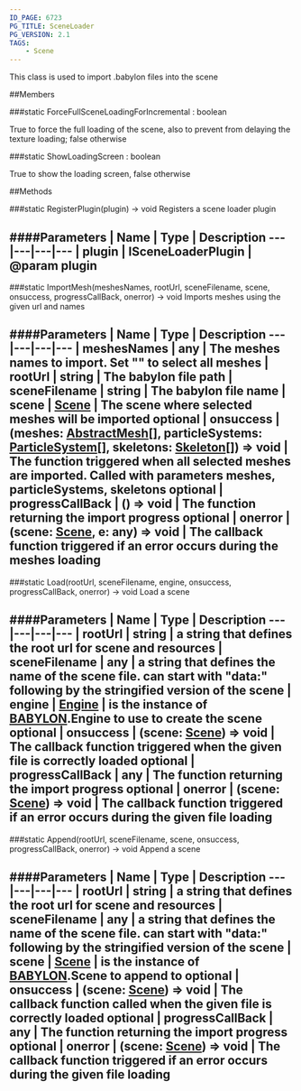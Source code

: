 ```yaml
---
ID_PAGE: 6723
PG_TITLE: SceneLoader
PG_VERSION: 2.1
TAGS:
    - Scene
---
```


This class is used to import .babylon files into the scene





##Members

###static ForceFullSceneLoadingForIncremental : boolean




True to force the full loading of the scene, also to prevent from delaying the texture loading; false otherwise



###static ShowLoadingScreen : boolean




True to show the loading screen, false otherwise











##Methods

###static RegisterPlugin(plugin) &rarr; void
Registers a scene loader plugin





####Parameters
 | Name | Type | Description
---|---|---|---
 | plugin | ISceneLoaderPlugin | @param plugin
---

###static ImportMesh(meshesNames, rootUrl, sceneFilename, scene, onsuccess, progressCallBack, onerror) &rarr; void
Imports meshes using the given url and names





####Parameters
 | Name | Type | Description
---|---|---|---
 | meshesNames | any | The meshes names to import. Set &quot;&quot; to select all meshes
 | rootUrl | string | The babylon file path
 | sceneFilename | string | The babylon file name
 | scene | [Scene](page.php?p=6662) | The scene where selected meshes will be imported
optional | onsuccess | (meshes: [AbstractMesh](page.php?p=6657)[], particleSystems: [ParticleSystem](page.php?p=6786)[], skeletons: [Skeleton](page.php?p=6703)[]) =&gt; void | The function triggered when all selected meshes are imported. Called with parameters meshes, particleSystems, skeletons
optional | progressCallBack | () =&gt; void | The function returning the import progress
optional | onerror | (scene: [Scene](page.php?p=6662), e: any) =&gt; void | The callback function triggered if an error occurs during the meshes loading
---

###static Load(rootUrl, sceneFilename, engine, onsuccess, progressCallBack, onerror) &rarr; void
Load a scene

####Parameters
 | Name | Type | Description
---|---|---|---
 | rootUrl | string | a string that defines the root url for scene and resources
 | sceneFilename | any | a string that defines the name of the scene file. can start with &quot;data:&quot; following by the stringified version of the scene
 | engine | [Engine](page.php?p=6629) | is the instance of [BABYLON](page.php?p=6625).Engine to use to create the scene
optional | onsuccess | (scene: [Scene](page.php?p=6662)) =&gt; void | The callback function triggered when the given file is correctly loaded
optional | progressCallBack | any | The function returning the import progress
optional | onerror | (scene: [Scene](page.php?p=6662)) =&gt; void | The callback function triggered if an error occurs during the given file loading
---

###static Append(rootUrl, sceneFilename, scene, onsuccess, progressCallBack, onerror) &rarr; void
Append a scene

####Parameters
 | Name | Type | Description
---|---|---|---
 | rootUrl | string | a string that defines the root url for scene and resources
 | sceneFilename | any | a string that defines the name of the scene file. can start with &quot;data:&quot; following by the stringified version of the scene
 | scene | [Scene](page.php?p=6662) | is the instance of [BABYLON](page.php?p=6625).Scene to append to
optional | onsuccess | (scene: [Scene](page.php?p=6662)) =&gt; void | The callback function called when the given file is correctly loaded
optional | progressCallBack | any | The function returning the import progress
optional | onerror | (scene: [Scene](page.php?p=6662)) =&gt; void | The callback function triggered if an error occurs during the given file loading
---

